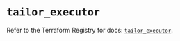 # `tailor_executor`

Refer to the Terraform Registry for docs: [`tailor_executor`](https://registry.terraform.io/providers/tailor-platform/tailor/0.0.9/docs/resources/executor).
